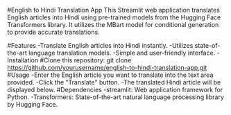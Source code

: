 #English to Hindi Translation App
 This Streamlit web application translates English articles into Hindi using pre-trained models from the Hugging Face Transformers library. It utilizes the MBart model for conditional generation to provide accurate translations.

#Features 
 -Translate English articles into Hindi instantly.
-Utilizes state-of-the-art language translation models.
-Simple and user-friendly interface.
-Installation
#Clone this repository:
  git clone https://github.com/yourusername/english-to-hindi-translation-app.git
#Usage
-Enter the English article you want to translate into the text area provided.
-Click the "Translate" button.
-The translated Hindi article will be displayed below.
#Dependencies
-streamlit: Web application framework for Python.
-Transformers: State-of-the-art natural language processing library by Hugging Face.
